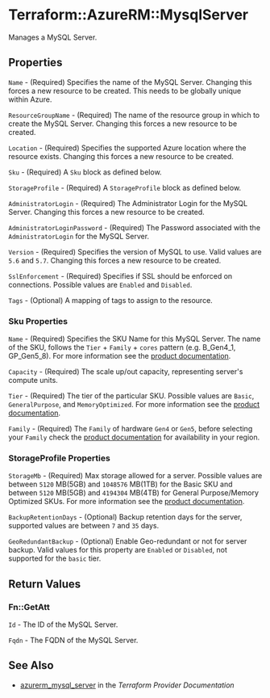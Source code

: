 # Terraform::AzureRM::MysqlServer

Manages a MySQL Server.

## Properties

`Name` - (Required) Specifies the name of the MySQL Server. Changing this forces a new resource to be created. This needs to be globally unique within Azure.

`ResourceGroupName` - (Required) The name of the resource group in which to create the MySQL Server. Changing this forces a new resource to be created.

`Location` - (Required) Specifies the supported Azure location where the resource exists. Changing this forces a new resource to be created.

`Sku` - (Required) A `Sku` block as defined below.

`StorageProfile` - (Required) A `StorageProfile` block as defined below.

`AdministratorLogin` - (Required) The Administrator Login for the MySQL Server. Changing this forces a new resource to be created.

`AdministratorLoginPassword` - (Required) The Password associated with the `AdministratorLogin` for the MySQL Server.

`Version` - (Required) Specifies the version of MySQL to use. Valid values are `5.6` and `5.7`. Changing this forces a new resource to be created.

`SslEnforcement` - (Required) Specifies if SSL should be enforced on connections. Possible values are `Enabled` and `Disabled`.

`Tags` - (Optional) A mapping of tags to assign to the resource.

### Sku Properties

`Name` - (Required) Specifies the SKU Name for this MySQL Server. The name of the SKU, follows the `Tier` + `Family` + `cores` pattern (e.g. B_Gen4_1, GP_Gen5_8). For more information see the [product documentation](https://docs.microsoft.com/en-us/rest/api/mysql/servers/create#sku).

`Capacity` - (Required) The scale up/out capacity, representing server's compute units.

`Tier` - (Required) The tier of the particular SKU. Possible values are `Basic`, `GeneralPurpose`, and `MemoryOptimized`. For more information see the [product documentation](https://docs.microsoft.com/en-us/azure/mysql/concepts-pricing-tiers).

`Family` - (Required) The `Family` of hardware `Gen4` or `Gen5`, before selecting your `Family` check the [product documentation](https://docs.microsoft.com/en-us/azure/mysql/concepts-pricing-tiers#compute-generations-vcores-and-memory) for availability in your region.

### StorageProfile Properties

`StorageMb` - (Required) Max storage allowed for a server. Possible values are between `5120` MB(5GB) and `1048576` MB(1TB) for the Basic SKU and between `5120` MB(5GB) and `4194304` MB(4TB) for General Purpose/Memory Optimized SKUs. For more information see the [product documentation](https://docs.microsoft.com/en-us/rest/api/mysql/servers/create#StorageProfile).

`BackupRetentionDays` - (Optional) Backup retention days for the server, supported values are between `7` and `35` days.

`GeoRedundantBackup` - (Optional) Enable Geo-redundant or not for server backup. Valid values for this property are `Enabled` or `Disabled`, not supported for the `basic` tier.


## Return Values

### Fn::GetAtt

`Id` - The ID of the MySQL Server.

`Fqdn` - The FQDN of the MySQL Server.

## See Also

* [azurerm_mysql_server](https://www.terraform.io/docs/providers/azurerm/r/mysql_server.html) in the _Terraform Provider Documentation_